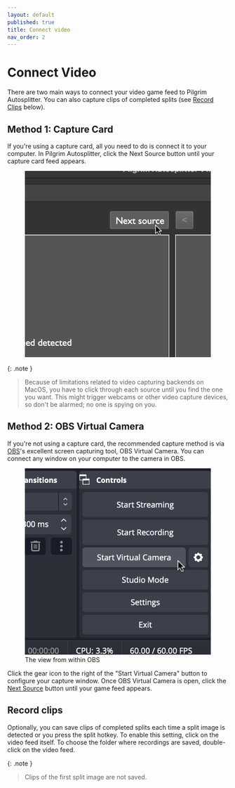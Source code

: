 ```yaml
---
layout: default
published: true
title: Connect video
nav_order: 2
---
```


<link rel="stylesheet" href="css/main.css">

# Connect Video

There are two main ways to connect your video game feed to Pilgrim Autosplitter. You can also capture clips of completed splits (see [Record Clips](#record-clips) below).

## Method 1: Capture Card

If you're using a capture card, all you need to do is connect it to your computer. In Pilgrim Autosplitter, click the Next Source button until your capture card feed appears.

<figure>
  <img src="images/next-src.png" class="square-image" alt="Next source">
</figure>

{: .note }
> Because of limitations related to video capturing backends on MacOS, you have to click through each source until you find the one you want. This might trigger webcams or other video capture devices, so don't be alarmed; no one is spying on you.

## Method 2: OBS Virtual Camera

If you're not using a capture card, the recommended capture method is via [OBS](https://obsproject.com/)'s excellent screen capturing tool, OBS Virtual Camera. You can connect any window on your computer to the camera in OBS.

<figure>
  <img src="images/obs-virtual-camera.png" class="square-image" alt="OBS Virtual Camera">
  <figcaption class="square-image-caption">The view from within OBS</figcaption>
</figure>

Click the gear icon to the right of the "Start Virtual Camera" button to configure your capture window. Once OBS Virtual Camera is open, click the [Next Source](#method-1-capture-card) button until your game feed appears.

## Record clips

Optionally, you can save clips of completed splits each time a split image is detected or you press the split hotkey. To enable this setting, click on the video feed itself. To choose the folder where recordings are saved, double-click on the video feed.

{: .note }
> Clips of the first split image are not saved.
